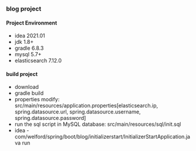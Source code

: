 ### blog project
#### Project Environment
- idea 2021.01
- jdk 1.8+
- gradle 6.8.3
- mysql 5.7+
- elasticsearch 7.12.0

#### build project
- download
- gradle build
- properties modify: src/main/resources/application.properties[elasticsearch.ip, spring.datasource.url, spring.datasource.username, spring.datasource.password]
- run the sql script in MySQL database: src/main/resources/sql/init.sql
- idea - com/welford/spring/boot/blog/initializerstart/InitializerStartApplication.java run
